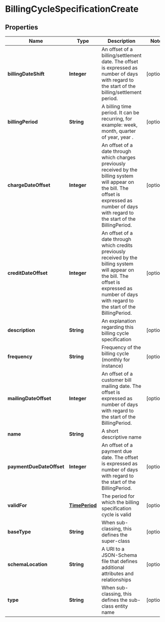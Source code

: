 
# BillingCycleSpecificationCreate

## Properties
Name | Type | Description | Notes
------------ | ------------- | ------------- | -------------
**billingDateShift** | **Integer** | An offset of a billing/settlement date. The offset is expressed as number of days with regard to the start of the billing/settlement period. |  [optional]
**billingPeriod** | **String** | A billing time period. It can be recurring, for example: week, month, quarter of year, year . |  [optional]
**chargeDateOffset** | **Integer** | An offset of a date through which charges previously received by the billing system will appear on the bill. The offset is expressed as number of days with regard to the start of the BillingPeriod. |  [optional]
**creditDateOffset** | **Integer** | An offset of a date through which credits previously received by the billing system will appear on the bill. The offset is expressed as number of days with regard to the start of the BillingPeriod. |  [optional]
**description** | **String** | An explanation regarding this billing cycle specification |  [optional]
**frequency** | **String** | Frequency of the billing cycle (monthly for instance) |  [optional]
**mailingDateOffset** | **Integer** | An offset of a customer bill mailing date. The offset is expressed as number of days with regard to the start of the BillingPeriod. |  [optional]
**name** | **String** | A short descriptive name | 
**paymentDueDateOffset** | **Integer** | An offset of a payment due date. The offset is expressed as number of days with regard to the start of the BillingPeriod. |  [optional]
**validFor** | [**TimePeriod**](TimePeriod.md) | The period for which the billing specification cycle is valid |  [optional]
**baseType** | **String** | When sub-classing, this defines the super-class |  [optional]
**schemaLocation** | **String** | A URI to a JSON-Schema file that defines additional attributes and relationships |  [optional]
**type** | **String** | When sub-classing, this defines the sub-class entity name |  [optional]



